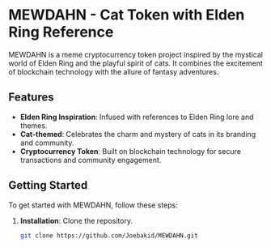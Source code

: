 # MEWDAHN - Cat Token with Elden Ring Reference

MEWDAHN is a meme cryptocurrency token project inspired by the mystical world of Elden Ring and the playful spirit of cats. It combines the excitement of blockchain technology with the allure of fantasy adventures.

## Features

- **Elden Ring Inspiration**: Infused with references to Elden Ring lore and themes.
- **Cat-themed**: Celebrates the charm and mystery of cats in its branding and community.
- **Cryptocurrency Token**: Built on blockchain technology for secure transactions and community engagement.

## Getting Started

To get started with MEWDAHN, follow these steps:

1. **Installation**: Clone the repository.
   ```bash
   git clone https://github.com/Joebakid/MEWDAHN.git
   ```
